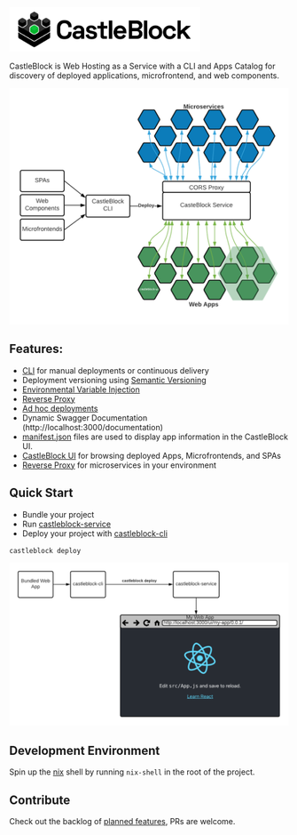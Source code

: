 <img src="./assets/brand/Logo.png" height="80px" />

CastleBlock is Web Hosting as a Service with a CLI and Apps Catalog for discovery of deployed applications, microfrontend, and web components.

![diagram of castleblock high level concept](./castleblock-concept.png "Castleblock high-level concept")

## Features:

- [CLI](./castleblock-cli) for manual deployments or continuous delivery
- Deployment versioning using [Semantic Versioning](https://semver.org/)
- [Environmental Variable Injection](./castleblock-cli#environmental-variable-injection)
- [Reverse Proxy](./castleblock-service#reverse-proxy) 
- [Ad hoc deployments](./castleblock-cli#ad-hoc-deployments)
- Dynamic Swagger Documentation (http://localhost:3000/documentation)
- [manifest.json](./castleblock-ui#manifest.json) files are used to display app information in the CastleBlock UI.
- [CastleBlock UI](./castleblock-ui) for browsing deployed Apps, Microfrontends, and SPAs
- [Reverse Proxy](./castleblock-service#reverse-proxy) for microservices in your environment

## Quick Start

- Bundle your project
- Run [castleblock-service](./castleblock-service)
- Deploy your project with [castleblock-cli](./castleblock-cli)

```
castleblock deploy
```

![diagram of how to use castleblock](./castleblock-usage-diagram.png "Castleblock usage diagram")

## Development Environment

Spin up the [nix](https://nixos.org/guides/install-nix.html) shell by running `nix-shell` in the root of the project.

## Contribute

Check out the backlog of [planned features](https://github.com/greymatter-io/castleblock/issues?q=is%3Aopen+is%3Aissue+label%3Aenhancement), PRs are welcome.
